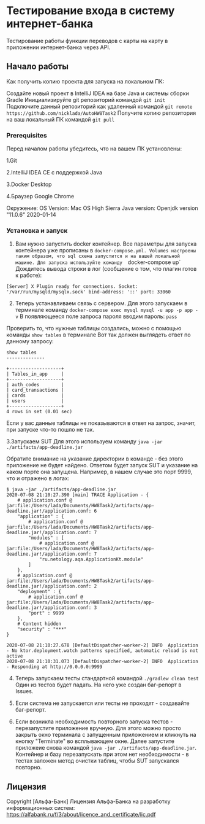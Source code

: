 # Тестирование входа в систему интернет-банка 

Тестирование работы функции переводов с карты на карту в приложении интернет-банка через API.

## Начало работы

Как получить копию проекта для запуска на локальном ПК:

Создайте новый проект в IntelliJ IDEA на базе Java и системы сборки Gradle
Инициализируйте git репозиторий командой `git init`
Подключите данный репозиторий как удаленный командой `git remote https://github.com/nicklada/AutoHW8Task2`
Получите копию репозитория на ваш локальный ПК командой `git pull`

### Prerequisites

Перед началом работы убедитесь, что на вашем ПК установлены:

1.Git

2.IntelliJ IDEA CE с поддержкой Java

3.Docker Desktop

4.Браузер Google Chrome


Окружение:
OS Version: Mac OS High Sierra
Java version: Openjdk version "11.0.6" 2020-01-14


### Установка и запуск

1. Вам нужно запустить docker контейнер. Все параметры для запуска контейнера уже прописаны в `docker-compose.yml. Volumes настроены таким образом, что sql схема запустится и на вашей локальной машине.
Для запуска используйте команду 
`docker-compose up`
Дождитесь вывода строки в лог (сообщение о том, что плагин готов к работе):

`[Server] X Plugin ready for connections. Socket: '/var/run/mysqld/mysqlx.sock' bind-address: '::' port: 33060 `

2. Теперь устанавливаем связь с сервером. Для этого запускаем в терминале команду 
`docker-compose exec mysql mysql -u app -p app -v`
В появляющееся поле запроса пароля вводим пароль: `pass`

Проверить то, что нужные таблицы создались, можно с помощью команды `show tables` в терминале
Вот так должен выглядеть ответ по данному запросу:
```
show tables
--------------

+-------------------+
| Tables_in_app     |
+-------------------+
| auth_codes        |
| card_transactions |
| cards             |
| users             |
+-------------------+
4 rows in set (0.01 sec)
```
Если у вас данные таблицы не показываются в ответ на запрос, значит, при запуске что-то пошло не так.

3.Запускаем SUT
Для этого используем команду 
`java -jar ./artifacts/app-deadline.jar`

Обратите внимание на указание директории в команде - без этого приложение не будет найдено.
Ответом будет запуск SUT и указание на каком порте она запущена. Например, в нашем случае это порт 9999, что и отражено в логах:
```
$ java -jar ./artifacts/app-deadline.jar
2020-07-08 21:10:27.390 [main] TRACE Application - {
    # application.conf @ jar:file:/Users/lada/Documents/HW8Task2/artifacts/app-deadline.jar!/application.conf: 6
    "application" : {
        # application.conf @ jar:file:/Users/lada/Documents/HW8Task2/artifacts/app-deadline.jar!/application.conf: 7
        "modules" : [
            # application.conf @ jar:file:/Users/lada/Documents/HW8Task2/artifacts/app-deadline.jar!/application.conf: 7
            "ru.netology.aqa.ApplicationKt.module"
        ]
    },
    # application.conf @ jar:file:/Users/lada/Documents/HW8Task2/artifacts/app-deadline.jar!/application.conf: 2
    "deployment" : {
        # application.conf @ jar:file:/Users/lada/Documents/HW8Task2/artifacts/app-deadline.jar!/application.conf: 3
        "port" : 9999
    },
    # Content hidden
    "security" : "***"
}

2020-07-08 21:10:27.678 [DefaultDispatcher-worker-2] INFO  Application - No ktor.deployment.watch patterns specified, automatic reload is not active
2020-07-08 21:10:31.073 [DefaultDispatcher-worker-2] INFO  Application - Responding at http://0.0.0.0:9999

```
4. Теперь запускаем тесты стандартной командой `./gradlew clean test`
 Один из тестов будет падать. На него уже создан баг-репорт в Issues.
 
 
5. Если система не запускается или тесты не проходят - создавайте баг-репорт.

6. Если возникла необходимость повторного запуска тестов - перезапустите приложение вручную. Для этого можно просто закрыть окно терминала с запущенным приложением и кликнуть на кнопку "Terminate" во всплывающем окне. Далее запустите приложеие снова командой `java -jar ./artifacts/app-deadline.jar`. Контейнер и базу перезапускать при этом нет необходимости - в тестах заложен метод очистки таблиц, чтобы SUT запускался повторно.


## Лицензия

Copyright [Альфа-Банк] 
Лицензия Альфа-Банка на разработку информационных систем:
https://alfabank.ru/f/3/about/licence_and_certificate/lic.pdf
